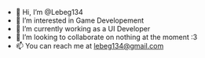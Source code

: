 - 👋 Hi, I’m @Lebeg134
- 👀 I’m interested in Game Developement
- 💼 I’m currently working as a UI Developer
- 💞️ I’m looking to collaborate on nothing at the moment :3
- 📫 You can reach me at lebeg134@gmail.com

<!---
Lebeg134/Lebeg134 is a ✨ special ✨ repository because its `README.md` (this file) appears on your GitHub profile.
You can click the Preview link to take a look at your changes.
--->

